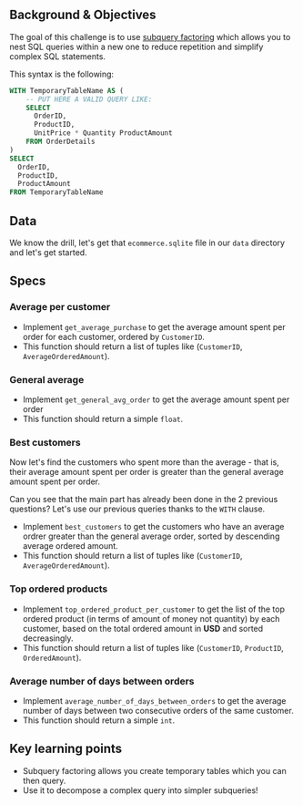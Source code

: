 ## Background & Objectives

The goal of this challenge is to use [subquery factoring](https://modern-sql.com/feature/with) which allows you to nest SQL queries within a new one to reduce repetition and simplify complex SQL statements.

This syntax is the following:

```sql
WITH TemporaryTableName AS (
    -- PUT HERE A VALID QUERY LIKE:
    SELECT
      OrderID,
      ProductID,
      UnitPrice * Quantity ProductAmount
    FROM OrderDetails
)
SELECT
  OrderID,
  ProductID,
  ProductAmount
FROM TemporaryTableName

```
## Data
We know the drill, let's get that `ecommerce.sqlite` file in our `data` directory and let's get started. 

## Specs

### Average per customer

- Implement `get_average_purchase` to get the average amount spent per order for each customer, ordered by `CustomerID`.
- This function should return a list of tuples like (`CustomerID`, `AverageOrderedAmount`).

### General average

- Implement `get_general_avg_order` to get the average amount spent per order
- This function should return a simple `float`.

### Best customers

Now let's find the customers who spent more than the average - that is, their average amount spent per order is greater than the general average amount spent per order.

Can you see that the main part has already been done in the 2 previous questions? Let's use our previous queries thanks to the `WITH` clause.

- Implement `best_customers` to get the customers who have an average ordrer greater than the general average order, sorted by descending average ordered amount.
- This function should return a list of tuples like (`CustomerID`, `AverageOrderedAmount`).

### Top ordered products

- Implement `top_ordered_product_per_customer` to get the list of the top ordered product (in terms of amount of money not quantity) by each customer, based on the total ordered amount in **USD** and sorted decreasingly.
- This function should return a list of tuples like (`CustomerID`, `ProductID`, `OrderedAmount`).

### Average number of days between orders

- Implement `average_number_of_days_between_orders` to get the average number of days between two consecutive orders of the same customer.
- This function should return a simple `int`.

## Key learning points

- Subquery factoring allows you create temporary tables which you can then query.
- Use it to decompose a complex query into simpler subqueries!

